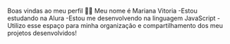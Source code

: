 Boas vindas ao meu perfil 💙💙
Meu nome é Mariana Vitoria
-Estou estudando na Alura
-Estou me desenvolvendo na linguagem JavaScript
-Utilizo esse espaço para minha organização e compartilhamento dos meu projetos desenvolvidos!
